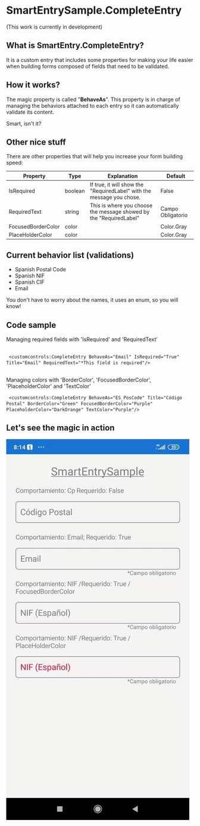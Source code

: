# SmartEntrySample.CompleteEntry

(This work is currently in development)

## What is SmartEntry.CompleteEntry?

It is a custom entry that includes some properties for making your life easier when building forms composed of fields that need to be validated.

## How it works?

The magic property is called "<b>BehaveAs</b>". This property is in charge of managing the behaviors attached to each entry so it can automatically validate its content.

Smart, isn't it?

## Other nice stuff

There are other properties that will help you increase your form building speed:

Property | Type | Explanation | Default |
-------- | ---- | ----------- | --------|
IsRequired| boolean |If true, it will show the "RequiredLabel" with the message you chose.| False |
RequiredText| string |This is where you choose the message showed by the "RequiredLabel"| Campo Obligatorio |
FocusedBorderColor| color ||  Color.Gray |
PlaceHolderColor| color ||  Color.Gray |

## Current behavior list (validations)

* Spanish Postal Code
* Spanish NIF
* Spanish CIF
* Email

You don't have to worry about the names, it uses an enum, so you will know!

## Code sample

Managing required fields with 'IsRequired' and 'RequiredText'
```

 <customcontrols:CompleteEntry BehaveAs="Email" IsRequired="True" Title="Email" RequiredText="*This field is required"/>
 
 ```
 
 Managing colors with 'BorderColor', 'FocusedBorderColor', 'PlaceholderColor' and 'TextColor'
 
 ```
  <customcontrols:CompleteEntry BehaveAs="ES_PosCode" Title="Código Postal" BorderColor="Green" FocusedBorderColor="Purple" PlaceholderColor="DarkOrange" TextColor="Purple"/>
```
## Let's see the magic in action
![me](https://github.com/Jose-Develaw/SmartEntrySample/blob/master/completeentrysample.gif)




